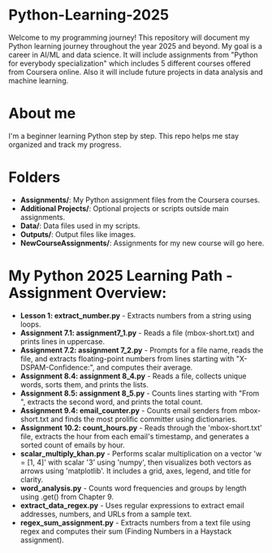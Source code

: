 # Python-Learning-2025

Welcome to my programming journey! This repository will document my Python learning journey throughout the year 2025 and beyond. My goal is a career in AI/ML and data science. It will include assignments from "Python for everybody specialization" which includes 5 different courses offered from Coursera online. Also it will include future projects in data analysis and machine learning. 

# About me
I'm a beginner learning Python step by step. This repo helps me stay organized and track my progress.

# Folders
- **Assignments/**: My Python assignment files from the Coursera courses.
- **Additional Projects/**: Optional projects or scripts outside main assignments.
- **Data/**: Data files used in my scripts.
- **Outputs/**: Output files like images.
- **NewCourseAssignments/**: Assignments for my new course will go here.

# My Python 2025 Learning Path - Assignment Overview:
- **Lesson 1: extract_number.py** - Extracts numbers from a string using loops.
- **Assignment 7.1: assignment7_1.py** - Reads a file (mbox-short.txt) and prints lines in uppercase.
- **Assignment 7.2: assignment 7_2.py** - Prompts for a file name, reads the file, and extracts floating-point numbers from lines starting with "X-DSPAM-Confidence:", and computes their average.
- **Assignment 8.4: assignment 8_4.py** - Reads a file, collects unique words, sorts them, and prints the lists.
- **Assignment 8.5: assignment 8_5.py** - Counts lines starting with "From ", extracts the second word, and prints the total count.
- **Assignment 9.4: email_counter.py** - Counts email senders from mbox-short.txt and finds the most prolific committer using dictionaries.
- **Assignment 10.2: count_hours.py** - Reads through the 'mbox-short.txt' file, extracts the hour from each email's timestamp, and generates a sorted count of emails by hour. 
- **scalar_multiply_khan.py** - Performs scalar multiplication on a vector 'w = [1, 4]' with scalar '3' using 'numpy', then visualizes both vectors as arrows using 'matplotlib'. It includes a grid, axes, legend, and title for clarity.
- **word_analysis.py** - Counts word frequencies and groups by length using .get() from Chapter 9.
- **extract_data_regex.py** - Uses regular expressions to extract email addresses, numbers, and URLs from a sample text.
- **regex_sum_assignment.py** - Extracts numbers from a text file using regex and computes their sum (Finding Numbers in a Haystack assignment).
